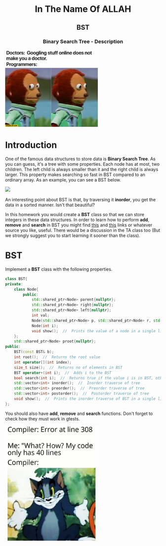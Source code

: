 <center>
<h1>
In The Name Of ALLAH
</h1>
<h2>
BST
</h2>
<h3>
Binary Search Tree - Description
</center>

<img src="stuff/f1.jpg" width="300" />

# Introduction

One of the famous data structures to store data is **Binary Search Tree**. As you can guess, it's a tree with some properties. Each node has at most, two children. The left child is always smaller than it and the right child is always larger. This property makes searching so fast in BST compared to an ordinary array. As an example, you can see a BST below.

<img src="stuff/f2.jpg" width="300" />

An interesting point about BST is that, by traversing it **inorder**, you get the data in a sorted manner. Isn't that beautiful?

In this homework you would create a **BST** class so that we can store integers in these data structures. In order to learn how to perform **add**, **remove** and **search** in BST you might find [this](https://www.geeksforgeeks.org/binary-search-tree-set-1-search-and-insertion/) and [this](https://www.geeksforgeeks.org/binary-search-tree-set-2-delete/) links or whatever source you like, useful. There would be a discussion in the TA class too (But we strongly suggest you to start learning it sooner than the class).

# BST

Implement a **BST** class with the following properties.

```c++
class BST{
private:
    class Node{
        public:
            std::shared_ptr<Node> parent{nullptr};
            std::shared_ptr<Node> right{nullptr};
            std::shared_ptr<Node> left{nullptr};
            int val;
            Node(std::shared_ptr<Node> p, std::shared_ptr<Node> r, std::shared_ptr<Node> l);
            Node(int i);
            void show();  //  Prints the value of a node in a single line
    };
    std::shared_ptr<Node> proot{nullptr};
public:
    BST(const BST& b);
    int root();  //  Returns the root value
    int operator[](int index);
    size_t size();  //  Returns no of elements in BST
    BST operator+(int i);  //  Adds i to the BST
    bool search(int i);  //  Returns true if the value i is in BST, otherwise false
    std::vector<int> inorder();  //  Inorder traverse of tree
    std::vector<int> preorder();  //  Preorder traverse of tree
    std::vector<int> postorder();  //  Postorder traverse of tree
    void show();  //  Prints the inorder traverse of BST in a single line.
};
```

You should also have **add**, **remove** and **search** functions. Don't forget to check how they must work in gtests.

<img src="stuff/f3.jpg" width="300" />
